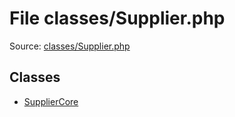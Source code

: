 File classes/Supplier.php
=========

Source: [classes/Supplier.php](https://github.com/PrestaShop/PrestaShop/blob/1.6.1.2/classes/Supplier.php)


Classes
-------

* [SupplierCore](class.SupplierCore.md)

